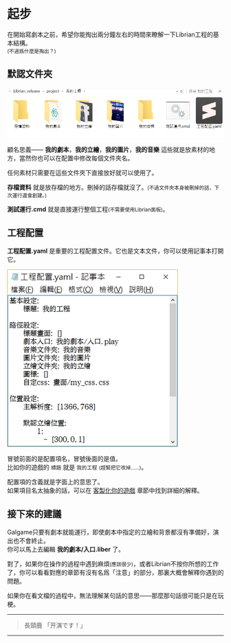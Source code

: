 # 起步

在開始寫劇本之前，希望你能掏出兩分鐘左右的時間來瞭解一下Librian工程的基本結構。   
<small>(不過爲什麼是掏出？)</small>

## 默認文件夾

![](../第一次使用/文件夾內容.png)

顧名思義—— **我的劇本**，**我的立繪**，**我的圖片**，**我的音樂** 這些就是放素材的地方，當然你也可以在配置中修改每個文件夾名。

任何素材只需要在這些文件夾下直接放好就可以使用了。

**存檔資料** 就是放存檔的地方。刪掉的話存檔就沒了。<small>(不過文件夾本身被刪掉的話，下次運行還會創建。)</small>

**測試運行.cmd** 就是直接運行整個工程<small>(不需要使用Librian面板)</small>。

## 工程配置

**工程配置.yaml** 是重要的工程配置文件。它也是文本文件，你可以使用記事本打開它。

![](./配置內容.png)

冒號前面的是配置項名，冒號後面的是值。   
比如你的遊戲的 `標題` 就是 `我的工程` <small>(趕緊把它改掉……)</small>。

配置項的含義就是字面上的意思了。   
如果項目名太抽象的話，可以在 [客製化你的遊戲](客製化你的遊戲.md) 章節中找到詳細的解釋。

## 接下來的建議

Galgame只要有劇本就能運行，即使劇本中指定的立繪和背景都沒有準備好，演出也不會終止。   
你可以馬上去編輯 **我的劇本/入口.liber** 了。

對了，如果你在操作的過程中遇到麻煩<small>(應該很少)</small>，或者Librian不按你所想的工作了，你可以看看對應的章節有沒有名爲「注意」的部分，那裏大概會解釋你遇到的問題。

如果你在看文檔的過程中，無法理解某句話的意思——那麼那句話很可能只是在玩梗。

<hr/>

>
> 長頸鹿 「开演です！」
>

<hr/>